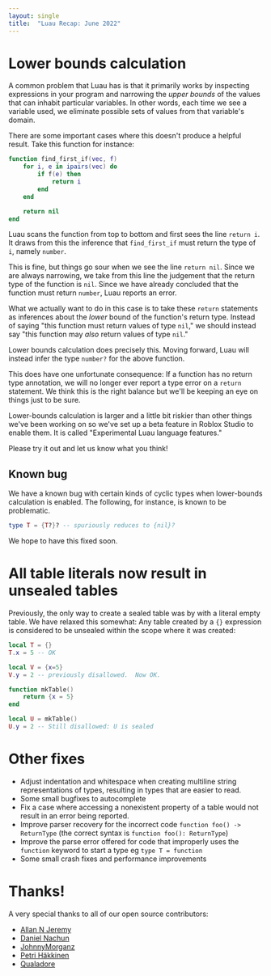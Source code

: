 ```yaml
---
layout: single
title:  "Luau Recap: June 2022"
---
```


# Lower bounds calculation

A common problem that Luau has is that it primarily works by inspecting expressions in your program and narrowing the _upper bounds_ of the values that can inhabit particular variables.  In other words, each time we see a variable used, we eliminate possible sets of values from that variable's domain.

There are some important cases where this doesn't produce a helpful result.  Take this function for instance:

```lua
function find_first_if(vec, f)
    for i, e in ipairs(vec) do
        if f(e) then
            return i
        end
    end

    return nil
end
```

Luau scans the function from top to bottom and first sees the line `return i`.  It draws from this the inference that `find_first_if` must return the type of `i`, namely `number`.

This is fine, but things go sour when we see the line `return nil`.  Since we are always narrowing, we take from this line the judgement that the return type of the function is `nil`.  Since we have already concluded that the function must return `number`, Luau reports an error.

What we actually want to do in this case is to take these `return` statements as inferences about the _lower_ bound of the function's return type.  Instead of saying "this function must return values of type `nil`," we should instead say "this function may _also_ return values of type `nil`."

Lower bounds calculation does precisely this.  Moving forward, Luau will instead infer the type `number?` for the above function.

This does have one unfortunate consequence: If a function has no return type annotation, we will no longer ever report a type error on a `return` statement.  We think this is the right balance but we'll be keeping an eye on things just to be sure.

Lower-bounds calculation is larger and a little bit riskier than other things we've been working on so we've set up a beta feature in Roblox Studio to enable them.  It is called "Experimental Luau language features."

Please try it out and let us know what you think!

## Known bug

We have a known bug with certain kinds of cyclic types when lower-bounds calculation is enabled.  The following, for instance, is known to be problematic.

```lua
type T = {T?}? -- spuriously reduces to {nil}?
```

We hope to have this fixed soon.

# All table literals now result in unsealed tables

Previously, the only way to create a sealed table was by with a literal empty table.  We have relaxed this somewhat: Any table created by a `{}` expression is considered to be unsealed within the scope where it was created:

```lua
local T = {}
T.x = 5 -- OK

local V = {x=5}
V.y = 2 -- previously disallowed.  Now OK.

function mkTable()
    return {x = 5}
end

local U = mkTable()
U.y = 2 -- Still disallowed: U is sealed
```

# Other fixes

* Adjust indentation and whitespace when creating multiline string representations of types, resulting in types that are easier to read.
* Some small bugfixes to autocomplete
* Fix a case where accessing a nonexistent property of a table would not result in an error being reported.
* Improve parser recovery for the incorrect code `function foo() -> ReturnType` (the correct syntax is `function foo(): ReturnType`)
* Improve the parse error offered for code that improperly uses the `function` keyword to start a type eg `type T = function`
* Some small crash fixes and performance improvements

# Thanks!

A very special thanks to all of our open source contributors:

* [Allan N Jeremy](https://github.com/AllanJeremy)
* [Daniel Nachun](https://github.com/danielnachun)
* [JohnnyMorganz](https://github.com/JohnnyMorganz/)
* [Petri Häkkinen](https://github.com/petrihakkinen)
* [Qualadore](https://github.com/Qualadore)
